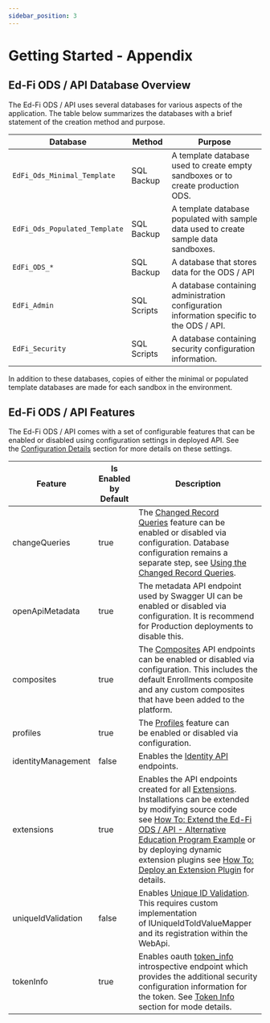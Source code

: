 ```yaml
---
sidebar_position: 3
---
```


# Getting Started - Appendix

## Ed-Fi ODS / API Database Overview

The Ed-Fi ODS / API uses several databases for various aspects of the
application. The table below summarizes the databases with a brief statement of
the creation method and purpose.

| Database | Method | Purpose |
| --- | --- | --- |
| `EdFi_Ods_Minimal_Template` | SQL Backup | A template database used to create empty sandboxes or to create production ODS. |
| `EdFi_Ods_Populated_Template` | SQL Backup | A template database populated with sample data used to create sample data sandboxes. |
| `EdFi_ODS_*` | SQL Backup | A database that stores data for the ODS / API |
| `EdFi_Admin` | SQL Scripts | A database containing administration configuration information specific to the ODS / API. |
| `EdFi_Security` | SQL Scripts | A database containing security configuration information. |

In addition to these databases, copies of either the minimal or populated
template databases are made for each sandbox in the environment.

## Ed-Fi ODS / API Features

The Ed-Fi ODS / API comes with a set of configurable features that can be
enabled or disabled using configuration settings in deployed API. See
the [Configuration
Details](../platform-dev-guide/configuration/configuration-details.mdx) section
for more details on these settings.

| Feature | Is Enabled by Default | Description |
| --- | --- | --- |
| changeQueries | true | The [Changed Record Queries](../platform-dev-guide/features/changed-record-queries.md) feature can be enabled or disabled via configuration. Database configuration remains a separate step, see [Using the Changed Record Queries](../client-developers-guide/using-the-changed-record-queries.md). |
| openApiMetadata | true | The metadata API endpoint used by Swagger UI can be enabled or disabled via configuration. It is recommend for Production deployments to disable this. |
| composites | true | The [Composites](../platform-dev-guide/extensibility-customization/api-composite-resources.md) API endpoints can be enabled or disabled via configuration. This includes the default Enrollments composite and any custom composites that have been added to the platform. |
| profiles | true | The [Profiles](../platform-dev-guide/security/api-profiles.md) feature can be enabled or disabled via configuration. |
| identityManagement | false | Enables the [Identity API](../technical-articles/identities-api.md) endpoints. |
| extensions | true | Enables the API endpoints created for all [Extensions](../platform-dev-guide/extensibility-customization/extending-the-ods-api-data-model.md). Installations can be extended by modifying source code see [How To: Extend the Ed-Fi ODS / API - Alternative Education Program Example](../how-to-guides/how-to-extend-the-ed-fi-ods-api-alternative-education-program-example.md) or by deploying dynamic extension plugins see [How To: Deploy an Extension Plugin](../how-to-guides/how-to-deploy-an-extension-plugin.md) for details. |
| uniqueIdValidation | false | Enables [Unique ID Validation](../technical-articles/unique-id-system-integration.md). This requires custom implementation of IUniqueIdToIdValueMapper and its registration within the WebApi. |
| tokenInfo | true | Enables oauth [token\_info](https://tools.ietf.org/html/rfc7662#section-2) introspective endpoint which provides the additional security configuration information for the token. See [Token Info](../client-developers-guide/authorization.md#token-info) section for mode details. |
